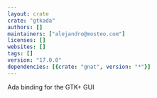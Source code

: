 ```yaml
---
layout: crate
crate: "gtkada"
authors: []
maintainers: ["alejandro@mosteo.com"]
licenses: []
websites: []
tags: []
version: "17.0.0"
dependencies: [{crate: "gnat", version: "*"}]
---
```

Ada binding for the GTK+ GUI

